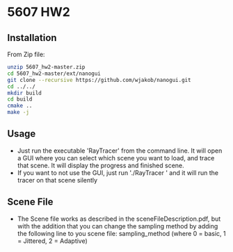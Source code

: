# 5607 HW2

## Installation
From Zip file:
```sh
unzip 5607_hw2-master.zip
cd 5607_hw2-master/ext/nanogui
git clone --recursive https://github.com/wjakob/nanogui.git
cd ../../
mkdir build
cd build
cmake ..
make -j
```

## Usage
- Just run the executable 'RayTracer' from the command line. It will open a GUI where you can select which scene you want to load, and trace that scene. It will display the progress and finished scene.
- If you want to not use the GUI, just run './RayTracer <path to my scene>' and it will run the tracer on that scene silently

## Scene File
- The Scene file works as described in the sceneFileDescription.pdf, but with the addition that you can change the sampling method by adding the following line to you scene file:
sampling_method <number>   (where 0 = basic, 1 = Jittered, 2 = Adaptive)
